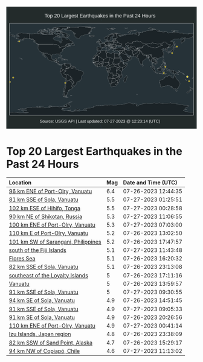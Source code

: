 ![Map](./map.png)

# Top 20 Largest Earthquakes in the Past 24 Hours

| Location | Mag | Date and Time (UTC) |
|:---|:---|:---|
| [96 km ENE of Port-Olry, Vanuatu](https://earthquake.usgs.gov/earthquakes/eventpage/us6000kvmq) | 6.4 | 07-26-2023 12:44:35 |
| [81 km SSE of Sola, Vanuatu](https://earthquake.usgs.gov/earthquakes/eventpage/us6000kvts) | 5.5 | 07-27-2023 01:25:51 |
| [102 km ESE of Hihifo, Tonga](https://earthquake.usgs.gov/earthquakes/eventpage/us6000kvtk) | 5.5 | 07-27-2023 00:28:58 |
| [90 km NE of Shikotan, Russia](https://earthquake.usgs.gov/earthquakes/eventpage/us6000kvvl) | 5.3 | 07-27-2023 11:06:55 |
| [100 km ENE of Port-Olry, Vanuatu](https://earthquake.usgs.gov/earthquakes/eventpage/us6000kvum) | 5.3 | 07-27-2023 07:03:00 |
| [110 km E of Port-Olry, Vanuatu](https://earthquake.usgs.gov/earthquakes/eventpage/us6000kvmw) | 5.2 | 07-26-2023 13:02:50 |
| [101 km SW of Sarangani, Philippines](https://earthquake.usgs.gov/earthquakes/eventpage/us6000kvqq) | 5.2 | 07-26-2023 17:47:57 |
| [south of the Fiji Islands](https://earthquake.usgs.gov/earthquakes/eventpage/us6000kvvs) | 5.1 | 07-27-2023 11:43:48 |
| [Flores Sea](https://earthquake.usgs.gov/earthquakes/eventpage/us6000kvqb) | 5.1 | 07-26-2023 16:20:32 |
| [82 km SSE of Sola, Vanuatu](https://earthquake.usgs.gov/earthquakes/eventpage/us6000kvt9) | 5.1 | 07-26-2023 23:13:08 |
| [southeast of the Loyalty Islands](https://earthquake.usgs.gov/earthquakes/eventpage/us6000kvrc) | 5 | 07-26-2023 17:11:16 |
| [Vanuatu](https://earthquake.usgs.gov/earthquakes/eventpage/us6000kvn9) | 5 | 07-26-2023 13:59:57 |
| [91 km SSE of Sola, Vanuatu](https://earthquake.usgs.gov/earthquakes/eventpage/us6000kvvb) | 5 | 07-27-2023 09:30:55 |
| [94 km SE of Sola, Vanuatu](https://earthquake.usgs.gov/earthquakes/eventpage/us6000kvnh) | 4.9 | 07-26-2023 14:51:45 |
| [91 km SSE of Sola, Vanuatu](https://earthquake.usgs.gov/earthquakes/eventpage/us6000kvv9) | 4.9 | 07-27-2023 09:05:33 |
| [91 km SE of Sola, Vanuatu](https://earthquake.usgs.gov/earthquakes/eventpage/us6000kvsc) | 4.9 | 07-26-2023 20:26:56 |
| [110 km ENE of Port-Olry, Vanuatu](https://earthquake.usgs.gov/earthquakes/eventpage/us6000kvtn) | 4.9 | 07-27-2023 00:41:14 |
| [Izu Islands, Japan region](https://earthquake.usgs.gov/earthquakes/eventpage/us6000kvtf) | 4.8 | 07-26-2023 23:38:09 |
| [82 km SSW of Sand Point, Alaska](https://earthquake.usgs.gov/earthquakes/eventpage/us6000kvnt) | 4.7 | 07-26-2023 15:29:17 |
| [94 km NW of Copiapó, Chile](https://earthquake.usgs.gov/earthquakes/eventpage/us6000kvvm) | 4.6 | 07-27-2023 11:13:02 |
